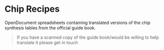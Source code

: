 # Chip Recipes

OpenDocument spreadsheets containing translated versions of the chip synthesis tables from the official guide book.

> If you have a scanned copy of the guide book/would be willing to help translate it please get in touch